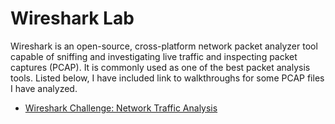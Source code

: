 # Wireshark Lab

Wireshark is an open-source, cross-platform network packet analyzer tool capable of sniffing and investigating live traffic and inspecting packet captures (PCAP). It is commonly used as one of the best packet analysis tools. Listed below, I have included link to walkthroughs for some PCAP files I have analyzed.

- [Wireshark Challenge: Network Traffic Analysis](https://github.com/emann615/Wireshark-Labs/blob/main/Wireshark-Challenge-Network-Traffic-Analysis.md)


